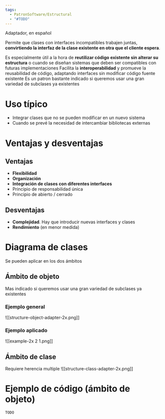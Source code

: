 ```yaml
---
tags:
  - PatronSoftware/Estructural
  - "#TODO"
---
```

Adaptador, en español

Permite que clases con interfaces incompatibles trabajen juntas, **convirtiendo la interfaz de la clase existente en otra que el cliente espera**.

Es especialmente útil a la hora de **reutilizar código existente sin alterar su estructura** o cuando se diseñan sistemas que deben ser compatibles con futuras implementaciones
Facilita la **interoperabilidad** y promueve la reusabilidad de código, adaptando interfaces sin modificar código fuente existente
Es un patron bastante indicado si queremos usar una gran variedad de subclases ya existentes
# Uso típico
- Integrar clases que no se pueden modificar en un nuevo sistema
- Cuando se prevé la necesidad de intercambiar bibliotecas externas
# Ventajas y desventajas
## Ventajas
- **Flexibilidad**
- **Organización**
- **Integración de clases con diferentes interfaces**
- Principio de responsabilidad única
- Principio de abierto / cerrado
## Desventajas
- **Complejidad**. Hay que introducir nuevas interfaces y clases
- **Rendimiento** (en menor medida)
# Diagrama de clases
Se pueden aplicar en los dos ámbitos
## Ámbito de objeto
Mas indicado si queremos usar una gran variedad de subclases ya existentes
### Ejemplo general
![[structure-object-adapter-2x.png]]
### Ejemplo aplicado
![[example-2x 2 1.png]]
## Ámbito de clase
Requiere herencia multiple
![[structure-class-adapter-2x.png]]
# Ejemplo de código (ámbito de objeto)
```java
TODO
```
